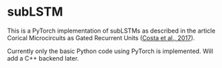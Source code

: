 # subLSTM
This is a PyTorch implementation of subLSTMs as described in the article Corical Microcircuits as Gated Recurrent Units ([Costa et al., 2017](https://arxiv.org/abs/1711.02448)).

Currently only the basic Python code using PyTorch is implemented. Will add a C++ backend later.
